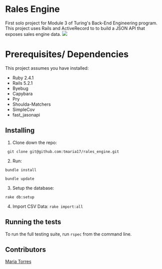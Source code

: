 # Rales Engine
First solo project for Module 3 of Turing's Back-End Engineering program. This project uses Rails and ActiveRecord to to build a JSON API that exposes sales engine data.
<a href="https://codeclimate.com/github/tmaria17/rales_engine/maintainability"><img src="https://api.codeclimate.com/v1/badges/7a1a39189fcfeb4f7928/maintainability" /></a>

# Prerequisites/ Dependencies
 This project assumes you have installed: 
 * Ruby 2.4.1
 * Rails 5.2.1
 * Byebug
 * Capybara
 * Pry
 * Shoulda-Matchers
 * SimpleCov
 * fast_jasonapi


## Installing

1. Clone down the repo:

` git clone git@github.com:tmaria17/rales_engine.git`

2. Run:

`bundle install`

`bundle update`

3. Setup the database:

 `rake db:setup`
 
 4. Import CSV Data:
  `rake import:all`



## Running the tests
To run the full testing suite, run `rspec` from the command line.




## Contributors

[Maria Torres](https://github.com/tmaria17)
